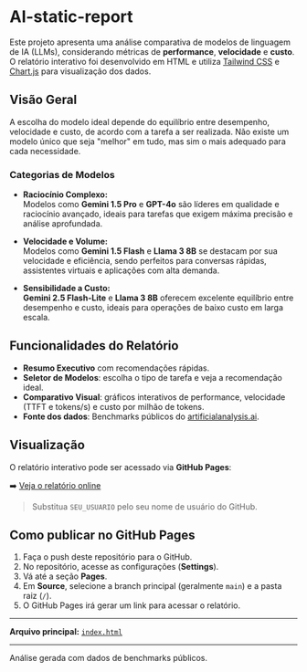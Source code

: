 # AI-static-report

Este projeto apresenta uma análise comparativa de modelos de linguagem de IA (LLMs), considerando métricas de **performance**, **velocidade** e **custo**. O relatório interativo foi desenvolvido em HTML e utiliza [Tailwind CSS](https://tailwindcss.com/) e [Chart.js](https://www.chartjs.org/) para visualização dos dados.

## Visão Geral

A escolha do modelo ideal depende do equilíbrio entre desempenho, velocidade e custo, de acordo com a tarefa a ser realizada. Não existe um modelo único que seja "melhor" em tudo, mas sim o mais adequado para cada necessidade.

### Categorias de Modelos

- **Raciocínio Complexo:**  
  Modelos como **Gemini 1.5 Pro** e **GPT-4o** são líderes em qualidade e raciocínio avançado, ideais para tarefas que exigem máxima precisão e análise aprofundada.

- **Velocidade e Volume:**  
  Modelos como **Gemini 1.5 Flash** e **Llama 3 8B** se destacam por sua velocidade e eficiência, sendo perfeitos para conversas rápidas, assistentes virtuais e aplicações com alta demanda.

- **Sensibilidade a Custo:**  
  **Gemini 2.5 Flash-Lite** e **Llama 3 8B** oferecem excelente equilíbrio entre desempenho e custo, ideais para operações de baixo custo em larga escala.

## Funcionalidades do Relatório

- **Resumo Executivo** com recomendações rápidas.
- **Seletor de Modelos**: escolha o tipo de tarefa e veja a recomendação ideal.
- **Comparativo Visual**: gráficos interativos de performance, velocidade (TTFT e tokens/s) e custo por milhão de tokens.
- **Fonte dos dados**: Benchmarks públicos do [artificialanalysis.ai](https://artificialanalysis.ai/).

## Visualização

O relatório interativo pode ser acessado via **GitHub Pages**:

➡️ [Veja o relatório online](https://saquettepj.github.io/IA-static-report/)

> Substitua `SEU_USUARIO` pelo seu nome de usuário do GitHub.

## Como publicar no GitHub Pages

1. Faça o push deste repositório para o GitHub.
2. No repositório, acesse as configurações (**Settings**).
3. Vá até a seção **Pages**.
4. Em **Source**, selecione a branch principal (geralmente `main`) e a pasta raiz (`/`).
5. O GitHub Pages irá gerar um link para acessar o relatório.

---

**Arquivo principal:** [`index.html`](index.html)

---

Análise gerada com dados de benchmarks públicos.  
